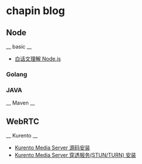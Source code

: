 # chapin blog

## Node

__ basic __

- [白话文理解 Node.js](https://github.com/chapin666/blog/issues/3)

### Golang


### JAVA

__ Maven __


## WebRTC

__ Kurento __

- [Kurento Media Server 源码安装](https://github.com/chapin666/blog/issues/1)
- [Kurento Media Server 穿透服务(STUN/TURN) 安装](https://github.com/chapin666/blog/issues/2)
